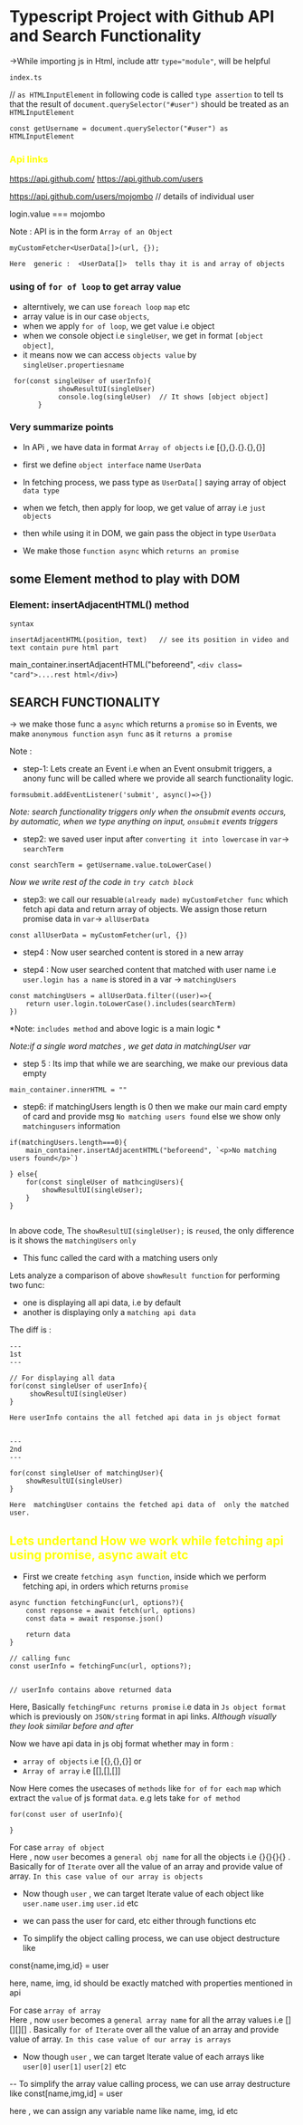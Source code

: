 # Typescript Project with Github API and Search Functionality


->While importing js in Html, include  attr `type="module"`, will be helpful  


`index.ts`

// `as HTMLInputElement` in following code  is called `type assertion`  to tell ts that the result of `document.querySelector("#user")` should be treated as an `HTMLInputElement`

```
const getUsername = document.querySelector("#user") as HTMLInputElement

```


### <span style="color:yellow;">Api links</span>
https://api.github.com/
https://api.github.com/users

https://api.github.com/users/mojombo  // details of individual user

login.value  ===   mojombo 




Note : API is in the form `Array of an Object` 

```
myCustomFetcher<UserData[]>(url, {}); 

Here  generic :  <UserData[]>  tells thay it is and array of objects
```



### using of `for of loop` to get array value
-  alterntively, we can use `foreach loop` `map` etc
- array value is in our case `objects`,
- when we apply `for of loop`, we get value i.e object
- when we console object i.e `singleUser`, we get in format `[object object]`, 
- it means now we can access `objects value`  by `singleUser.propertiesname`


```
 for(const singleUser of userInfo){
            showResultUI(singleUser)
            console.log(singleUser)  // It shows [object object]
       }
```



### Very summarize points
- In APi , we have data in format `Array of objects` i.e [{},{}.{}.{},{}]
- first we define `object interface` name `UserData`
- In fetching process, we pass type as `UserData[]` saying array of object `data type`
- when we fetch, then apply for loop, we get value of array i.e `just objects`
- then while using it in DOM, we gain pass the object in type `UserData`



- We make those `function async` which `returns an promise`




## some Element method to play with DOM

### Element: insertAdjacentHTML() method

```
syntax

insertAdjacentHTML(position, text)   // see its position in video and text contain pure html part
```

main_container.insertAdjacentHTML("beforeend", `<div class= "card">....rest html</div>`)




## SEARCH FUNCTIONALITY

-> we make those func a `async` which returns a `promise` so in Events,  we make `anonymous function` `asyn func` as it `returns a promise`




Note :

- step-1: Lets create an Event i.e when an Event onsubmit triggers, a anony func will be called where we provide all search functionality logic.

```
formsubmit.addEventListener('submit', async()=>{})
```

*Note: search functionality triggers only when the onsubmit events occurs, by automatic, when we type anything  on input, `onsubmit` events triggers*


- step2: we saved user input after `converting it into lowercase` in `var`-> `searchTerm`
```
const searchTerm = getUsername.value.toLowerCase()
```


*Now we write rest of the code in `try catch block`*

- step3: we call our resuable`(already made)` `myCustomFetcher func` which fetch api data and return array of objects. We assign those return promise data in `var`-> `allUserData`

```
const allUserData = myCustomFetcher(url, {})
```

- step4 : Now user searched content is stored in a new array

- step4 : Now user searched content that matched with user name i.e `user.login has a name` is stored in a var -> `matchingUsers`

```
const matchingUsers = allUserData.filter((user)=>{
    return user.login.toLowerCase().includes(searchTerm)
})
```

*Note: `includes method` and above logic is a main logic *   
      
*Note:if a single word matches , we get data in matchingUser var*


- step 5 : Its imp that while we are searching, we make our previous data empty

```
main_container.innerHTML = ""
```



- step6: if matchingUsers length is 0 then we make our main card empty of card and provide msg `No matching users found`    else  we show only `matchingusers` information 


```
if(matchingUsers.length===0){
    main_container.insertAdjacentHTML("beforeend", `<p>No matching users found</p>`)

} else{
    for(const singleUser of mathcingUsers){
        showResultUI(singleUser);
    }
}


```

In above code, The  `showResultUI(singleUser);` is `reused`, the only difference is it shows the `matchingUsers` `only`  
 - This func called the card with a matching users only



Lets analyze  a comparison of above  `showResult function` for performing two func:
- one is displaying all api data, i.e by default
- another is displaying only a `matching api data`

The diff is :



```
---
1st 
---

// For displaying all data
for(const singleUser of userInfo){
     showResultUI(singleUser)
}

Here userInfo contains the all fetched api data in js object format


---
2nd 
---

for(const singleUser of matchingUser){
    showResultUI(singleUser)
}

Here  matchingUser contains the fetched api data of  only the matched user. 

```



## <span style="color:yellow">Lets undertand How we work while fetching api using promise, async await etc</span>

- First we create `fetching asyn function`, inside which we perform fetching api, in orders which returns `promise`

```
async function fetchingFunc(url, options?){
    const repsonse = await fetch(url, options)
    const data = await response.json()

    return data
} 

// calling func
const userInfo = fetchingFunc(url, options?);


// userInfo contains above returned data
```

Here, Basically  `fetchingFunc returns promise` i.e data in `Js object format` which is previously on `JSON/string` format in api links.  *Although visually they look similar before and after*

Now we have api data in js obj format whether may in form :
- `array of objects` i.e  [{},{},{}]  or
-  `Array of array` i.e [[],[],[]]


Now Here comes the usecases of `methods` like `for of` `for each` `map` which extract the `value` of js format `data`. 
e.g lets take `for of method`

```
for(const user of userInfo){
   
}
```
For case `array of object`  
Here , now `user` becomes a `general obj name` for all the objects i.e  {}{}{}{} . Basically for of `Iterate` over all the value of an array and provide value of array. `In this case value of our array is objects` 
 - Now though `user` , we can target Iterate value of each object like  `user.name` `user.img` `user.id` etc
- we can pass the user for card, etc either through functions etc

- To simplify the object calling process, we can use object destructure like

 const{name,img,id} = user

here, name, img, id should be exactly matched with properties mentioned in api




For case `array of array`   
Here , now `user` becomes a `general array name` for all the array values i.e  [][][][] . Basically `for of` `Iterate` over all the value of an array and provide value of array. `In this case value of our array is arrays` 

- Now though `user` , we can target Iterate value of each arrays like  `user[0]` `user[1]` `user[2]` etc

-- To simplify the array value calling process, we can use array destructure like
 const[name,img,id] = user

 here , we can assign any variable name like name, img, id etc







  
